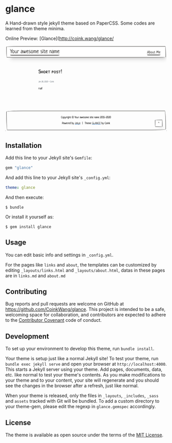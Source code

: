 # glance

A Hand-drawn style jekyll theme based on PaperCSS.
Some codes are learned from theme minima.

Online Preview: [Glance](http://coink.wang/glance/

![preview](screenshot.png)

## Installation

Add this line to your Jekyll site's `Gemfile`:

```ruby
gem "glance"
```

And add this line to your Jekyll site's `_config.yml`:

```yaml
theme: glance
```

And then execute:

    $ bundle

Or install it yourself as:

    $ gem install glance

## Usage

You can edit basic info and settings in `_config.yml`.

For the pages like `links` and `about`, the templates can be customized by editing `_layouts/links.html` and `_layouts/about.html`, datas in these pages are in `links.md` and `about.md`


## Contributing

Bug reports and pull requests are welcome on GitHub at https://github.com/CoinkWang/glance. This project is intended to be a safe, welcoming space for collaboration, and contributors are expected to adhere to the [Contributor Covenant](http://contributor-covenant.org) code of conduct.

## Development

To set up your environment to develop this theme, run `bundle install`.

Your theme is setup just like a normal Jekyll site! To test your theme, run `bundle exec jekyll serve` and open your browser at `http://localhost:4000`. This starts a Jekyll server using your theme. Add pages, documents, data, etc. like normal to test your theme's contents. As you make modifications to your theme and to your content, your site will regenerate and you should see the changes in the browser after a refresh, just like normal.

When your theme is released, only the files in `_layouts`, `_includes`, `_sass` and `assets` tracked with Git will be bundled.
To add a custom directory to your theme-gem, please edit the regexp in `glance.gemspec` accordingly.

## License

The theme is available as open source under the terms of the [MIT License](https://opensource.org/licenses/MIT).

